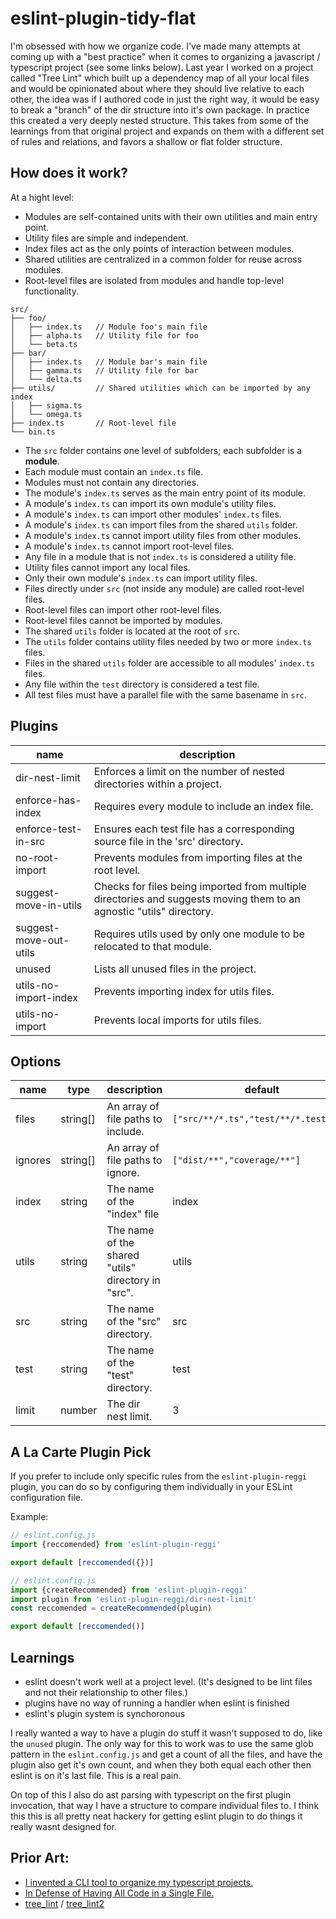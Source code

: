 # eslint-plugin-tidy-flat

I'm obsessed with how we organize code. I've made many attempts at coming up with a "best practice" when it comes to organizing a javascript / typescript project (see some links below). Last year I worked on a project called "Tree Lint" which built up a dependency map of all your local files and would be opinionated about where they should live relative to each other, the idea was if I authored code in just the right way, it would be easy to break a "branch" of the dir structure into it's own package. In practice this created a very deeply nested structure. This takes from some of the learnings from that original project and expands on them with a different set of rules and relations, and favors a shallow or flat folder structure.

## How does it work?

At a hight level:

- Modules are self-contained units with their own utilities and main entry point.
- Utility files are simple and independent.
- Index files act as the only points of interaction between modules.
- Shared utilities are centralized in a common folder for reuse across modules.
- Root-level files are isolated from modules and handle top-level functionality.

```
src/
├── foo/
│   ├── index.ts   // Module foo's main file
│   ├── alpha.ts   // Utility file for foo
│   └── beta.ts
├── bar/
│   ├── index.ts   // Module bar's main file
│   ├── gamma.ts   // Utility file for bar
│   └── delta.ts
├── utils/         // Shared utilities which can be imported by any index
│   ├── sigma.ts
│   └── omega.ts
├── index.ts       // Root-level file
└── bin.ts
```

- The `src` folder contains one level of subfolders; each subfolder is a **module**.
- Each module must contain an `index.ts` file.
- Modules must not contain any directories.
- The module's `index.ts` serves as the main entry point of its module.
- A module's `index.ts` can import its own module's utility files.
- A module's `index.ts` can import other modules' `index.ts` files.
- A module's `index.ts` can import files from the shared `utils` folder.
- A module's `index.ts` cannot import utility files from other modules.
- A module's `index.ts` cannot import root-level files.
- Any file in a module that is not `index.ts` is considered a utility file.
- Utility files cannot import any local files.
- Only their own module's `index.ts` can import utility files.
- Files directly under `src` (not inside any module) are called root-level files.
- Root-level files can import other root-level files.
- Root-level files cannot be imported by modules.
- The shared `utils` folder is located at the root of `src`.
- The `utils` folder contains utility files needed by two or more `index.ts` files.
- Files in the shared `utils` folder are accessible to all modules' `index.ts` files.
- Any file within the `test` directory is considered a test file.
- All test files must have a parallel file with the same basename in `src`.

## Plugins

| name                   | description                                                                                                          |
| ---------------------- | -------------------------------------------------------------------------------------------------------------------- |
| dir-nest-limit         | Enforces a limit on the number of nested directories within a project.                                               |
| enforce-has-index      | Requires every module to include an index file.                                                                      |
| enforce-test-in-src    | Ensures each test file has a corresponding source file in the 'src' directory.                                       |
| no-root-import         | Prevents modules from importing files at the root level.                                                             |
| suggest-move-in-utils  | Checks for files being imported from multiple directories and suggests moving them to an agnostic "utils" directory. |
| suggest-move-out-utils | Requires utils used by only one module to be relocated to that module.                                               |
| unused                 | Lists all unused files in the project.                                                                               |
| utils-no-import-index  | Prevents importing index for utils files.                                                                            |
| utils-no-import        | Prevents local imports for utils files.                                                                              |

## Options

| name    | type     | description                                        | default                               |
| ------- | -------- | -------------------------------------------------- | ------------------------------------- |
| files   | string[] | An array of file paths to include.                 | `["src/**/*.ts","test/**/*.test.ts"]` |
| ignores | string[] | An array of file paths to ignore.                  | `["dist/**","coverage/**"]`           |
| index   | string   | The name of the "index" file                       | index                                 |
| utils   | string   | The name of the shared "utils" directory in "src". | utils                                 |
| src     | string   | The name of the "src" directory.                   | src                                   |
| test    | string   | The name of the "test" directory.                  | test                                  |
| limit   | number   | The dir nest limit.                                | 3                                     |

## A La Carte Plugin Pick

If you prefer to include only specific rules from the `eslint-plugin-reggi` plugin, you can do so by configuring them individually in your ESLint configuration file.

Example:

```js
// eslint.config.js
import {reccomended} from 'eslint-plugin-reggi'

export default [reccomended({})]
```

```js
// eslint.config.js
import {createRecommended} from 'eslint-plugin-reggi'
import plugin from 'eslint-plugin-reggi/dir-nest-limit'
const reccomended = createRecommended(plugin)

export default [reccomended()]
```

## Learnings

- eslint doesn't work well at a project level. (It's designed to be lint files and not their relationship to other files.)
- plugins have no way of running a handler when eslint is finished
- eslint's plugin system is synchoronous

I really wanted a way to have a plugin do stuff it wasn't supposed to do, like the `unused` plugin. The only way for this to work was to use the same glob pattern in the `eslint.config.js` and get a count of all the files, and have the plugin also get it's own count, and when they both equal each other then eslint is on it's last file. This is a real pain.

On top of this I also do ast parsing with typescript on the first plugin invocation, that way I have a structure to compare individual files to. I think this this is all pretty neat hackery for getting eslint plugin to do things it really wasnt designed for.

## Prior Art:

- [I invented a CLI tool to organize my typescript projects.](https://dev.to/reggi/i-invented-a-cli-tool-to-organize-my-typescript-projects-1j82)
- [In Defense of Having All Code in a Single File.](https://dev.to/reggi/in-defense-of-having-all-code-in-a-single-file-18lb)
- [tree_lint](https://github.com/reggi/tree_lint) / [tree_lint2](https://github.com/reggi/tree_lint2)
